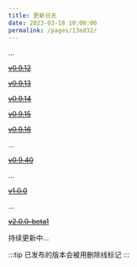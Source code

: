 ```yaml
---
title: 更新日志
date: 2023-03-18 10:00:00
permalink: /pages/13ed32/
---
```

...

~~[v0.9.12](https://gitee.com/dromara/easy-es/releases/V0.9.12)~~

~~[v0.9.13](https://gitee.com/dromara/easy-es/releases/V0.9.13)~~

~~[v0.9.14](https://gitee.com/dromara/easy-es/releases/V0.9.14)~~

~~[v0.9.15](https://gitee.com/dromara/easy-es/releases/V0.9.15)~~

~~[v0.9.16](https://gitee.com/dromara/easy-es/releases/V0.9.16)~~

...

~~[v0.9.40](https://gitee.com/dromara/easy-es/releases/v0.9.40)~~

...

~~[v1.0.0](https://gitee.com/dromara/easy-es/releases/v1.0.0)~~

...

~~[v2.0.0-beta1](https://gitee.com/dromara/easy-es/releases/v2.0.0-beta1)~~


持续更新中...

:::tip
已发布的版本会被用删除线标记
:::

